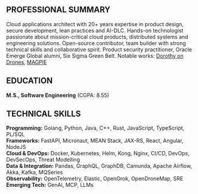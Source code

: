 ## PROFESSIONAL SUMMARY
Cloud applications architect with 20+ years expertise in product design, secure development, lean practices and AI-DLC. 
Hands-on technologist passionate about mission-critical cloud products, distributed systems and engineering solutions. 
Open-source contributor, team builder with strong technical skills and collaborative spirit. 
Product security practitioner, Oracle Emerge Global alumni, Six Sigma Green Belt. 
Notable works: [Dorothy on Drones](https://github.com/thegeekcentaur/dorothy-on-drones), [MAGPIE](https://github.com/thegeekcentaur/magpie)

## EDUCATION
**M.S., Software Engineering** (CGPA: 8.55)

## TECHNICAL SKILLS
**Programming:** Golang, Python, Java, C++, Rust, JavaScript, TypeScript, PL/SQL  
**Frameworks:** FastAPI, Micronaut, MEAN Stack, JAX-RS, React, Angular, NodeJS  
**Cloud & DevOps:** Docker, Kubernetes, Helm, Kong, Nginx, CI/CD, DevOps, DevSecOps, Threat Modelling  
**Data & Integration:** Pandas, GraphQL, GraphDB, Camunda, Apache Airflow, Akka, Kafka, MQSeries  
**Observability:** OpenTelemetry, Elastic, OpenGrok, OpenDroneMap, SRE  
**Emerging Tech:** GenAI, MCP, LLMs
